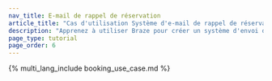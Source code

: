 ```yaml
---
nav_title: E-mail de rappel de réservation
article_title: "Cas d'utilisation Système d'e-mail de rappel de réservation"
description: "Apprenez à utiliser Braze pour créer un système d'envoi de messages e-mail de rappel de réservation qui permet aux utilisateurs de créer des réservations et de recevoir des e-mails de rappel."
page_type: tutorial
page_order: 6
---
```


{% multi_lang_include booking_use_case.md %}